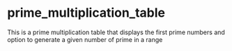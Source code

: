 # prime_multiplication_table
This is a prime multiplication table that displays the first prime numbers and option to generate a given number of prime in a range
